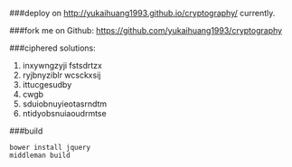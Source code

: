 ###deploy on 
http://yukaihuang1993.github.io/cryptography/
currently.

###fork me on Github: 
https://github.com/yukaihuang1993/cryptography

###ciphered solutions:
1. inxywngzyji fstsdrtzx
2. ryjbnyziblr wcsckxsij
3. ittucgesudby
4. cwgb
5. sduiobnuyieotasrndtm
6. ntidyobsnuiaoudrmtse

###build
	
	bower install jquery
	middleman build

